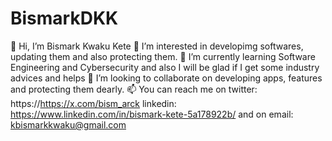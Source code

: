 # BismarkDKK
👋 Hi, I’m Bismark Kwaku Kete
👀 I’m interested in developimg softwares, updating them and also protecting them.
🌱 I’m currently learning Software Engineering and Cybersecurity and also I will be glad if I get some industry advices and helps
💞️ I’m looking to collaborate on developing apps, features and protecting them dearly.
📫 You can reach me on twitter: https://https://x.com/bism_arck linkedin: https://www.linkedin.com/in/bismark-kete-5a178922b/ and on email: kbismarkkwaku@gmail.com
